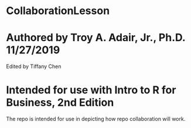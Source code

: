 # CollaborationLesson
# Authored by Troy A. Adair, Jr., Ph.D. 11/27/2019
Edited by Tiffany Chen
# Intended for use with Intro to R for Business, 2nd Edition

The repo is intended for use in depicting how repo collaboration will work.

